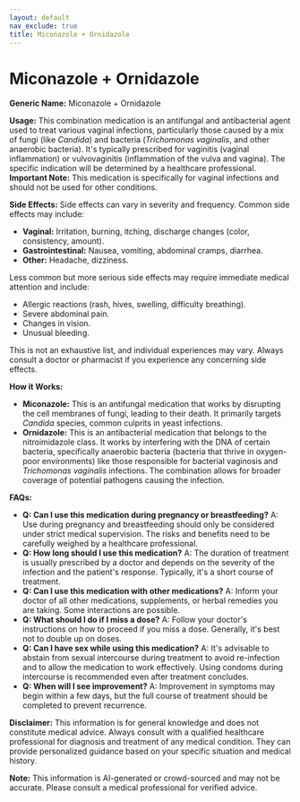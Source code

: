```yaml
---
layout: default
nav_exclude: true
title: Miconazole + Ornidazole
---
```


# Miconazole + Ornidazole

**Generic Name:** Miconazole + Ornidazole

**Usage:** This combination medication is an antifungal and antibacterial agent used to treat various vaginal infections, particularly those caused by a mix of fungi (like *Candida*) and bacteria (*Trichomonas vaginalis*, and other anaerobic bacteria).  It's typically prescribed for vaginitis (vaginal inflammation) or vulvovaginitis (inflammation of the vulva and vagina).  The specific indication will be determined by a healthcare professional.  **Important Note:** This medication is specifically for vaginal infections and should not be used for other conditions.

**Side Effects:**  Side effects can vary in severity and frequency. Common side effects may include:

* **Vaginal:** Irritation, burning, itching, discharge changes (color, consistency, amount).
* **Gastrointestinal:** Nausea, vomiting, abdominal cramps, diarrhea.
* **Other:** Headache, dizziness.

Less common but more serious side effects may require immediate medical attention and include:

* Allergic reactions (rash, hives, swelling, difficulty breathing).
* Severe abdominal pain.
* Changes in vision.
* Unusual bleeding.

This is not an exhaustive list, and individual experiences may vary.  Always consult a doctor or pharmacist if you experience any concerning side effects.

**How it Works:**

* **Miconazole:** This is an antifungal medication that works by disrupting the cell membranes of fungi, leading to their death.  It primarily targets *Candida* species, common culprits in yeast infections.
* **Ornidazole:** This is an antibacterial medication that belongs to the nitroimidazole class. It works by interfering with the DNA of certain bacteria, specifically anaerobic bacteria (bacteria that thrive in oxygen-poor environments) like those responsible for bacterial vaginosis and *Trichomonas vaginalis* infections.  The combination allows for broader coverage of potential pathogens causing the infection.

**FAQs:**

* **Q: Can I use this medication during pregnancy or breastfeeding?** A:  Use during pregnancy and breastfeeding should only be considered under strict medical supervision. The risks and benefits need to be carefully weighed by a healthcare professional.
* **Q: How long should I use this medication?** A: The duration of treatment is usually prescribed by a doctor and depends on the severity of the infection and the patient's response. Typically, it's a short course of treatment.
* **Q: Can I use this medication with other medications?** A:  Inform your doctor of all other medications, supplements, or herbal remedies you are taking. Some interactions are possible.
* **Q: What should I do if I miss a dose?** A: Follow your doctor's instructions on how to proceed if you miss a dose.  Generally, it's best not to double up on doses.
* **Q: Can I have sex while using this medication?** A:  It's advisable to abstain from sexual intercourse during treatment to avoid re-infection and to allow the medication to work effectively.  Using condoms during intercourse is recommended even after treatment concludes.
* **Q: When will I see improvement?** A:  Improvement in symptoms may begin within a few days, but the full course of treatment should be completed to prevent recurrence.


**Disclaimer:** This information is for general knowledge and does not constitute medical advice.  Always consult with a qualified healthcare professional for diagnosis and treatment of any medical condition.  They can provide personalized guidance based on your specific situation and medical history.


**Note:** This information is AI-generated or crowd-sourced and may not be accurate. Please consult a medical professional for verified advice.